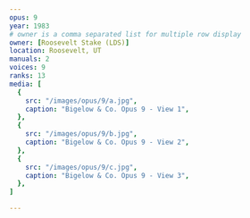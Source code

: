 ```yaml
---
opus: 9
year: 1983
# owner is a comma separated list for multiple row display
owner: [Roosevelt Stake (LDS)]
location: Roosevelt, UT
manuals: 2
voices: 9
ranks: 13
media: [
  {
    src: "/images/opus/9/a.jpg",
    caption: "Bigelow & Co. Opus 9 - View 1",
  },
  {
    src: "/images/opus/9/b.jpg",
    caption: "Bigelow & Co. Opus 9 - View 2",
  },
  {
    src: "/images/opus/9/c.jpg",
    caption: "Bigelow & Co. Opus 9 - View 3",
  },
]

---
```

